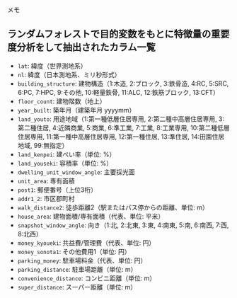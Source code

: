 メモ
## ランダムフォレストで目的変数をもとに特徴量の重要度分析をして抽出されたカラム一覧

- `lat`: 緯度（世界測地系）
- `nl`: 緯度（日本測地系、ミリ秒形式）
- `building_structure`: 建物構造（1:木造, 2:ブロック, 3:鉄骨造, 4:RC, 5:SRC, 6:PC, 7:HPC, 9:その他, 10:軽量鉄骨, 11:ALC, 12:鉄筋ブロック, 13:CFT）
- `floor_count`: 建物階数（地上）
- `year_built`: 築年月（建築年月 yyyymm）
- `land_youto`: 用途地域（1:第一種低層住居専用, 2:第二種中高層住居専用, 3:第二種住居, 4:近隣商業, 5:商業, 6:準工業, 7:工業, 8:工業専用, 10:第二種低層住居専用, 11:第一種中高層住居専用, 12:第一種住居, 13:準住居, 14:田園住居地域, 99:無指定）
- `land_kenpei`: 建ぺい率（単位: %）
- `land_youseki`: 容積率（単位: %）
- `dwelling_unit_window_angle`: 主要採光面
- `unit_area`: 専有面積
- `post1`: 郵便番号（上位3桁）
- `addr1_2`: 市区郡町村
- `walk_distance2`: 徒歩距離2（駅またはバス停からの距離、単位: m）
- `house_area`: 建物面積/専有面積（代表、単位: 平米）
- `snapshot_window_angle`: 向き（1:北, 2:北東, 3:東, 4:南東, 5:南, 6:南西, 7:西, 8:北西）
- `money_kyoueki`: 共益費/管理費（代表、単位: 円）
- `money_sonota1`: その他費用1（単位: 円）
- `parking_money`: 駐車場料金（代表、単位: 円）
- `parking_distance`: 駐車場距離（単位: m）
- `convenience_distance`: コンビニ距離（単位: m）
- `super_distance`: スーパー距離（単位: m）
